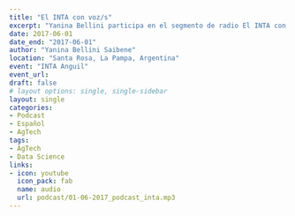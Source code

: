 ```yaml
---
title: "El INTA con voz/s"
excerpt: "Yanina Bellini participa en el segmento de radio El INTA con Voz/s"
date: 2017-06-01
date_end: "2017-06-01"
author: "Yanina Bellini Saibene"
location: "Santa Rosa, La Pampa, Argentina"
event: "INTA Anguil"
event_url: 
draft: false
# layout options: single, single-sidebar
layout: single
categories:
- Podcast
- Español
- AgTech
tags:
- AgTech
- Data Science
links:
- icon: youtube
  icon_pack: fab
  name: audio
  url: podcast/01-06-2017_podcast_inta.mp3
---
```


